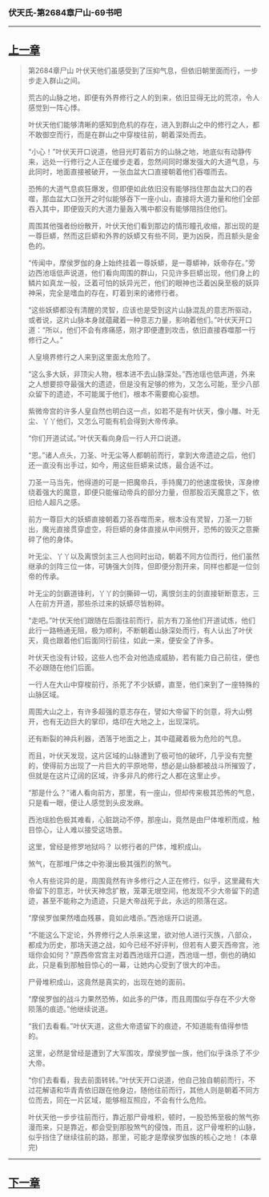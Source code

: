 ### 伏天氏-第2684章尸山-69书吧

--------
[上一章](./36a76a8f0754882e38d9c4ea84ee7e84.md)
--------


>
>
>
>第2684章尸山
>叶伏天他们虽感受到了压抑气息，但依旧朝里面而行，一步步走入群山之间。
>
>荒古的山脉之地，即便有外界修行之人的到来，依旧显得无比的荒凉，令人感觉到一阵心悸。
>
>叶伏天他们能够清晰的感知到危机的存在，进入到群山之中的修行之人，都不敢御空而行，而是在群山之中穿梭往前，朝着深处而去。
>
>“小心！”叶伏天开口说道，他目光盯着前方的山脉之地，地底似有动静传来，远处一行修行之人正在缓步走着，忽然间同时爆发强大的大道气息，与此同时，地面直接被破开，一张血盆大口直接朝着他们吞噬而去。
>
>恐怖的大道气息疯狂爆发，但即便如此依旧没有能够挡住那血盆大口的吞噬，那血盆大口张开之时似能够吞下一座小山，直接将大道力量和他们全部吞入其中，即便毁灭的大道力量轰入嘴中都没有能够阻挡住他们。
>
>周围其他强者纷纷散开，叶伏天他们看到那边的情形瞳孔收缩，那出现的是一尊巨蟒，然而这巨蟒和外界的妖蟒又有些不同，更为凶戾，而且额头是金色的。
>
>“传闻中，摩侯罗伽的身上始终挂着一尊妖蟒，是一尊蟒神，妖帝存在。”旁边西池瑶低声说道，他们看向周围的群山，只见许多巨蟒出现，他们身上的鳞片如真龙一般，泛着可怕的妖异光芒，他们的眼神也泛着凶戾至极的妖异神采，完全是嗜血的存在，盯着到来的诸修行者。
>
>“这些妖蟒都没有清醒的灵智，应该也是受到这片山脉混乱的意志所驱动，或者说，这片山脉本身就蕴藏着一种意志力量，影响着他们。”叶伏天开口道：“所以，他们不会有疼痛感，刚才即便遭到攻击，依旧直接吞噬那一行修行之人。”
>
>人皇境界修行之人来到这里面太危险了。
>
>“这么多大妖，非顶尖人物，根本进不去山脉深处。”西池瑶也低声道，外来之人想要掠夺最强大的遗迹，但是没有足够的修为，又怎么可能，至少八部众留下的遗迹，不可能属于他们，根本不需要痴心妄想。
>
>紫微帝宫的许多人皇自然也明白这一点，如若不是有叶伏天，像小雕、叶无尘、丫丫他们，又怎么可能有机会得到大帝传承。
>
>“你们开道试试。”叶伏天看向身后一行人开口说道。
>
>“恩。”诸人点头，刀圣、叶无尘等人都朝前而行，拿到大帝遗迹之后，他们还一直没有出手过，如今，用这些巨蟒来试炼，最合适不过。
>
>刀圣一马当先，他得道的可是一把魔帝兵，手持魔刀的他速度极快，浑身缭绕着强大的魔意，即便只能催动帝兵的部分力量，但那股滔天魔意之下，依旧给人超凡之感。
>
>前方一尊巨大的妖蟒直接朝着刀圣吞噬而来，根本没有灵智，刀圣一刀斩出，魔光直接贯穿虚空，将巨蟒的身体直接从中间劈开，恐怖的毁灭之意撕碎了他的身体。
>
>叶无尘、丫丫以及离恨剑主三人也同时出动，朝着不同方位而行，他们虽然继承的剑阵三位一体，可铸强大剑阵，但即便分割开来，同样也都是一位剑帝的传承。
>
>叶无尘的剑霸道锋利，丫丫的剑撕碎一切，离恨剑主的剑直接斩断意志，三人在前方开道，那些杀过来的妖蟒尽皆粉碎。
>
>“走吧。”叶伏天他们跟随在后面往前而行，前方有刀圣他们开道试炼，他们此行一路畅通无阻，极为顺利，不断朝着山脉深处而行，有人认出了叶伏天，竟也跟着他们后面同行前往，如此一来，便安全了许多。
>
>叶伏天也没有计较，这些人也不会对他造成威胁，若有能力自己前往，便也不必跟随在他们后面。
>
>一行人在大山中穿梭前行，杀死了不少妖蟒，直至，他们来到了一座特殊的山脉区域。
>
>周围大山之上，有许多超强的意志存在，譬如大帝留下的剑意，将大山劈开，也有无边巨大的掌印，烙印在大地之上，出现深坑。
>
>还有断裂的神兵利器，洒落于地面之上，其中蕴藏着极为危险的气息。
>
>而且，叶伏天发现，这片区域的山脉遭到了极可怕的破坏，几乎没有完整的，使得前方出现了一片巨大的平原地带，想必是山脉都被战斗所摧毁了，但就是在这片辽阔的区域，许多非凡的修行之人都在这里止步。
>
>“那是什么？”诸人看向前方，那里，有一座山，但却传来极其恐怖的气息，只是看一眼，便让人感觉到头皮发麻。
>
>西池瑶脸色极其难看，心脏跳动不停，那座山，竟然是由尸体堆积而成，触目惊心，让人难以接受这场景。
>
>这里，曾经是修罗地狱吗？
>以修行者的尸体，堆积成山。
>
>煞气，在那堆尸体之中弥漫出极其强烈的煞气。
>
>令人有些诧异的是，周围竟然有许多修行之人正在修行，似乎，这里藏有大帝留下的意志，叶伏天神念扩散，笼罩无垠空间，他发现不少大帝留下的遗迹，甚至不能称之为遗迹，只是大帝战死于此，永远的陨落在这。
>
>“摩侯罗伽果然嗜血残暴，竟如此嗜杀。”西池瑶开口说道。
>
>“不能这么下定论，外界修行之人杀来这里，欲对他人进行灭族，八部众，都成为历史，那场天道之战，如今已经不好评判，但若有人要灭西帝宫，池瑶你会如何？”原西帝宫宫主对着西池瑶开口道，西池瑶一想，倒也的确如此，只是看到那触目惊心的一幕，让她内心受到了很大的冲击。
>
>尸骨堆积成山，这竟然是真实的，出现在她的面前。
>
>“摩侯罗伽的战斗力果然恐怖，如此多的尸体，而且周围似乎存在不少大帝陨落的痕迹。”他继续说道。
>
>“我们去看看。”叶伏天道，这些大帝遗留下的痕迹，不知道能有值得参悟的。
>
>这里，必然是曾经是遭到了大军围攻，摩侯罗伽一族，他们似乎诛杀了不少大帝。
>
>“你们去看看，我去前面转转。”叶伏天开口说道，他自己独自朝前而行，不过花解语和华青青依旧跟在他身边，随他往前而行，其他人则是朝着不同方位而去，同在一片区域，能够相互照应，不会有什么危险。
>
>叶伏天他一步步往前而行，靠近那尸骨堆积，顿时，一股恐怖至极的煞气弥漫而来，只是靠近，都会受到那股煞气的侵蚀，而且，这尸骨堆积的山脉，似乎挡住了继续往前的路，那里，可能才是摩侯罗伽族的核心之地！
>(本章完)
>
>

--------
[下一章](./f61d87829695600d0e4e4bd8ee04099f.md)
--------
